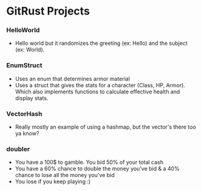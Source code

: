 # GitRust Projects

### HelloWorld
- Hello world but it randomizes the greeting (ex: Hello) and the subject (ex: World).

### EnumStruct
- Uses an enum that determines armor material
- Uses a struct that gives the stats for a character (Class, HP, Armor). Which also implements functions to calculate effective health and display stats.

### VectorHash
- Really mostly an example of using a hashmap, but the vector's there too ya know?

### doubler
- You have a 100$ to gamble. You bid 50% of your total cash
- You have a 60% chance to double the money you've bid & a 40% chance to lose all the money you've bid
- You lose if you keep playing :)
